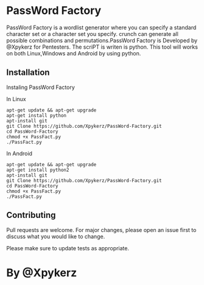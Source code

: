 # PassWord Factory

   PassWord Factory is a wordlist generator where you can specify a standard character set or a character set you specify. crunch can generate all possible combinations and permutations.PassWord Factory is Developed by @Xpykerz for Pentesters. The scriPT is writen is python. This tool will works on both Linux,Windows and Android by using python.

## Installation

Instaling PassWord Factory

In Linux

```
apt-get update && apt-get upgrade
apt-get install python
apt-install git
git Clone https://github.com/Xpykerz/PassWord-Factory.git
cd PassWord-Factory
chmod +x PassFact.py
./PassFact.py
```

In Android

```
apt-get update && apt-get upgrade
apt-get install python2
apt-install git
git Clone https://github.com/Xpykerz/PassWord-Factory.git
cd PassWord-Factory
chmod +x PassFact.py
./PassFact.py
```

## Contributing

Pull requests are welcome. For major changes, please open an issue first to discuss what you would like to change.

Please make sure to update tests as appropriate.

# By @Xpykerz